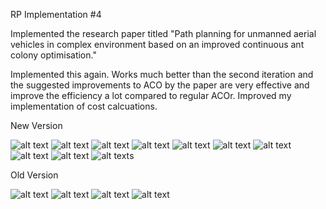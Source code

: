 RP Implementation #4

Implemented the research paper titled "Path planning for unmanned aerial vehicles in complex environment based on an improved continuous ant colony optimisation."

Implemented this again. Works much better than the second iteration and the suggested improvements to ACO by the paper are very effective and improve the efficiency a lot compared to regular ACOr. Improved my implementation of cost calcuations.

New Version

![alt text](../img/img5.png)
![alt text](../img/img6.png)
![alt text](../img/img7.png)
![alt text](../img/img8.png)
![alt text](../img/img9.png)
![alt text](../img/img10.png)
![alt text](../img/img11.png)
![alt text](../img/img12.png)
![alt text](../img/img13.png)
![alt text](../img/img14.png)s

Old Version

![alt text](../img/img1.png)
![alt text](../img/img2.png)
![alt text](../img/img3.png)
![alt text](../img/img4.png)